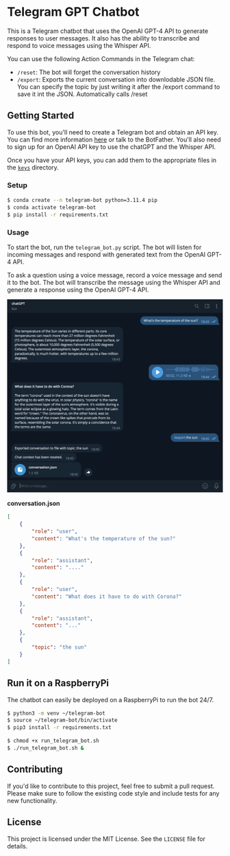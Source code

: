 # Telegram GPT Chatbot

This is a Telegram chatbot that uses the OpenAI GPT-4 API to generate responses to user messages. It also has the ability to transcribe and respond to voice messages using the Whisper API.

You can use the following Action Commands in the Telegram chat:
* `/reset`: The bot will forget the conversation history
* `/export`: Exports the current conversation into downlodable JSON file. You can specify the topic by just writing it after the /export command to save it int the JSON. Automatically calls /reset


## Getting Started

To use this bot, you'll need to create a Telegram bot and obtain an API key. You can find more information [here](https://core.telegram.org/bots/tutorial) or talk to the BotFather. You'll also need to sign up for an OpenAI API key to use the chatGPT and the Whisper API.

Once you have your API keys, you can add them to the appropriate files in the [`keys`](/keys) directory.

### Setup
```bash
$ conda create --n telegram-bot python=3.11.4 pip
$ conda activate telegram-bot
$ pip install -r requirements.txt
```

### Usage

To start the bot, run the `telegram_bot.py` script. The bot will listen for incoming messages and respond with generated text from the OpenAI GPT-4 API.

To ask a question using a voice message, record a voice message and send it to the bot. The bot will transcribe the message using the Whisper API and generate a response using the OpenAI GPT-4 API.

![exmaple conversation](./docu/example_chat.png)


**conversation.json**

```json
[
    {
        "role": "user",
        "content": "What's the temperature of the sun?"
    },
    {
        "role": "assistant",
        "content": "...."
    },
    {
        "role": "user",
        "content": "What does it have to do with Corona?"
    },
    {
        "role": "assistant",
        "content": "..."
    },
    {
        "topic": "the sun"
    }
]
```

## Run it on a RaspberryPi

The chatbot can easily be deployed on a RaspberryPi to run the bot 24/7.

```bash
$ python3 -m venv ~/telegram-bot
$ source ~/telegram-bot/bin/activate
$ pip3 install -r requirements.txt
```

```bash
$ chmod +x run_telegram_bot.sh
$ ./run_telegram_bot.sh &
```

## Contributing

If you'd like to contribute to this project, feel free to submit a pull request. Please make sure to follow the existing code style and include tests for any new functionality.

## License

This project is licensed under the MIT License. See the `LICENSE` file for details.